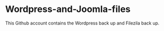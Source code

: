 # Wordpress-and-Joomla-files
This Github account contains the Wordpress back up and Filezila back up.
